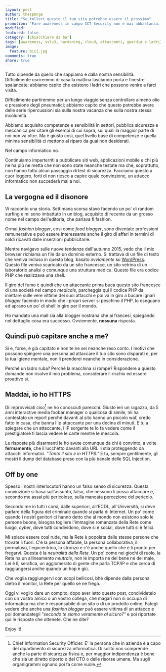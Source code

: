 ```yaml
---
layout: post
author: thesp0nge
title: "Se tolleri questo il tuo sito potrebbe essere il prossimo"
promotion: "Fare awareness in campo ICT Security non è mai abbastanza. Il tuo sito è al sicuro? Capiamolo insieme"
modified: 
featured: false
category: [Chiacchiere da bar]
tags: [awareness, sslv3, hardening, cloud, attaccanti, guardia e ladri]
image:
  feature: bici.jpg
comments: true
share: true
---
```


Tutto dipende da quello che sappiamo e dalla nostra sensibilità. Difficilmente
usciremmo di casa la mattina lasciando porta e finestre spalancate; abbiamo
capito che esistono i ladri che possono venire a farci visita.

Difficilmente partiremmo per un lungo viaggio senza controllare almeno olio e
pressione degli pneumatici; abbiamo capito che questo potrebbe avere delle
serie ripercussioni sia sulla nostra vacanza che sulla nostra stessa
incolumità.

Abbiamo acquisito competenze e sensibilità in settori, pubblica sicurezza e
meccanica per citare gli esempi di cui sopra, sui quali la maggior parte di noi
non va oltre. Ma è giusto così, quel livello base di competenze e quella minima
sensibilità ci mettono al riparo da guai non desiderati.

Nel campo informatico no.

Continuiamo imperterriti a pubblicare siti web, applicazioni mobile e chi più
ne ha più ne metta che non sono state neanche testate ma che, soprattutto, non
hanno fatto alcun passaggio di test di sicurezza. Facciamo questo a cuor
leggero, forti di non riesco a capire quale convinzione, un attacco informatico
non succederà mai a noi.

## La vergogna ed il disonore

Vi racconto una storia. Settimana scorsa stavo facendo un po' di random surfing
e mi sono imbattuto in un blog, acquisito di recente da un grosso nome nel
campo dell'editoria, che parlava fi fashion.

Ormai _fashion blogger_, così come _food blogger_, sono diventate professioni
remunerative e può essere interessante anche il giro di affari in termini di
soldi ricavati dalle inserzioni pubblicitarie.

Mentre navigavo sulle nuove tendenze dell'autunno 2015, vedo che il mio browser
richiama un file da un dominio esterno. Si trattava di un file di testo che
veniva incluso in questo blog, basato _ovviamente_ su
[WordPress](https://wordpress.org). Questo file veniva scaricato da un sito
francesce, un sito vetrina di un laboratorio analisi o comunque una struttura
medica. Questo file era codice PHP che realizzava una shell.

Il giro del fumo è quindi che un attaccante prima buca questo sito francesce di
una società nel campo _medicale_, parcheggia qui il codice PHP da iniettare
sulle vere vittime dei suoi attacchi e poi va in giro a bucare ignari _blogger_
facendo in modo che i propri server si peschino il PHP, lo eseguano ed aprano
un po' di shell in giro per il mondo.

Ho mandato una mail sia alla blogger nostrana che ai francesi, spiegando nel
dettaglio cosa era successo. Ovviemente, **nessuna** risposta.

## Quindi può capitare anche a me?

Sì e, forse, è già capitato e non te ne sei neanche reso conto. I motivi che
possono spingere una persona ad attaccare il tuo sito sono disparati e, per la
tua igiene mentale, non li prenderei neanche in considerazione.

Perché un ladro ruba? Perché la macchina si rompe? Rispondere a questo domande
non risolve il mio problema, considerare il rischio ed essere proattivo sì.

## Maddai, io ho HTTPS

Di improvvisati _ciso_[^1] ne ho conosciuti parecchi. Giusto ieri un ragazzo,
da 5 anni interactive media foobar manager o qualcosa di simile, mi ha
contestato un report perché davanti al sito hanno un piccolo waf, credo fatto
in casa, che banna l'ip attaccante per una decina di minuti. E tu a spiegare
che un attaccante, l'IP sorgente te lo fa vedere come il prestigiatore ti
lascia vedere le carte mentre le mescola.

Le risposte più disarmanti le ho avute comunque da chi è convinto, a volte
**fermamente**, che il lucchetto davanti alla URL li stia proteggendo da
attacchi informatici. _"Tanto il sito è in HTTPS."_ E tu, sempre gentilmente,
gli mostri il dump del database preso con la più banale delle SQL Injection.

## Off by one

Spesso i nostri interlocutori hanno un falso senso di sicurezza. Questa
convinzione si basa sull'assunto, falso, che nessuno li possa attaccare e,
secondo me assai più pericoloso, sulla mancata percezione del pericolo.

Secondo me in tutti i corsi, dalle superiori, all'ECDL, all'Università, si deve
parlare della figura del criminale quando si parla di Internet. Un po' come
quando i nostri genitori ci hanno detto che al mondo non esistono solo le
persone buone, bisogna togliere l'immagine romanzata della Rete come luogo,
_cyber_, dove tutti condividono, dove si è social, dove tutti si è felici.

Mi spiace essere così rude, ma la Rete è popolata dalle stesse persone che
trovate lì fuori. C'è la persona affabile, la persona collaborativa, il
permaloso, l'egocentrico, lo stronzo e c'è anche quello che è lì pronto per
fregarvi. Questa è la _neutralità della Rete_. Un po' come nei giochi di ruolo,
la Rete ha un allineamento _neutrale_, non le importa né del bene né del male,
Lei è lì, serafica, un agglomerato di gente che parla TCP/IP e che cerca di
raggiungersi anche quando un hop è giù.

Che voglia raggiungervi con scopi bellicosi, bhé dipende dalla persona dietro
il monitor, la Rete per quello se ne frega.

Oggi vi voglio dare un compito, dopo aver letto questo post, condividetelo con
un vostro amico o un vostro collega, che magari non si occupa di informatica ma
che è responsabile di un sito o di un prodotto online. Fategli vedere che anche
una _fashion blogger_ può essere vittima di un attacco e poi domandategli
_"secondo te siamo veramente al sicuro?"_ e poi riportate qui le risposte che
ottenete. Che ne dite?

Enjoy it!

[^1]: Chief Information Security Officier. E' la persona che in azienda è a
      capo del dipartimento di sicurezza informatica. Di solito non comprende anche
      la parte di sicurezza fisica e, per maggior indipendenza è bene che sia un
      diretto diporto o del CTO o delle risorse umane. Ma sugli organigrammi ognuno
      poi fa come vuole.
